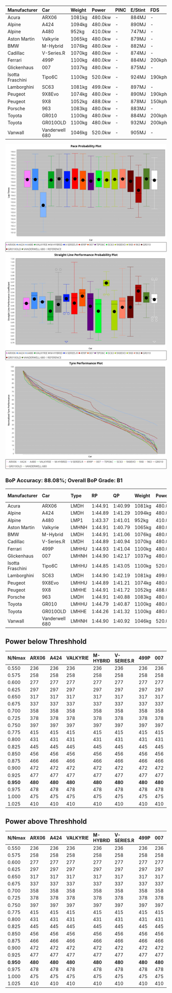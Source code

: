 | Manufacturer     | Car            | Weight | Power   | PINC    | E/Stint | FDS     |
|:-|:-|:-|:-|:-|:-|:-|
| Acura            | ARX06          | 1081kg | 480.0kw |    -    | 884MJ   |    -    |
| Alpine           | A424           | 1094kg | 480.0kw |    -    | 890MJ   |    -    |
| Alpine           | A480           | 952kg  | 410.0kw |    -    | 747MJ   |    -    |
| Aston Martin     | Valkyrie       | 1065kg | 480.0kw |    -    | 879MJ   |    -    |
| BMW              | M-Hybrid       | 1076kg | 480.0kw |    -    | 882MJ   |    -    |
| Cadillac         | V-Series.R     | 1070kg | 480.0kw |    -    | 874MJ   |    -    |
| Ferrari          | 499P           | 1100kg | 480.0kw |    -    | 884MJ   | 200kph  |
| Glickenhaus      | 007            | 1037kg | 480.0kw |    -    | 875MJ   |    -    |
| Isotta Fraschini | Tipo6C         | 1100kg | 520.0kw |    -    | 924MJ   | 190kph  |
| Lamborghini      | SC63           | 1081kg | 499.0kw |    -    | 897MJ   |    -    |
| Peugeot          | 9X8Evo         | 1074kg | 480.0kw |    -    | 890MJ   | 190kph  |
| Peugeot          | 9X8            | 1052kg | 488.0kw |    -    | 878MJ   | 150kph  |
| Porsche          | 963            | 1083kg | 480.0kw |    -    | 883MJ   |    -    |
| Toyota           | GR010          | 1100kg | 480.0kw |    -    | 884MJ   | 200kph  |
| Toyota           | GR010OLD       | 1100kg | 480.0kw |    -    | 932MJ   | 200kph  |
| Vanwall          | Vanderwell 680 | 1046kg | 520.0kw |    -    | 905MJ   |    -    |

![PACECHART](./IMG/AUTO.png)
![STRAIGHTLINEPERFORMANCECHART](./IMG/AUTO_sp.png)
![TYREPERFORMANCECHART](./IMG/AUTO_tw.png)

### BoP Accuracy: 88.08%; Overall BoP Grade: B1
| Manufacturer     | Car            | Type  | RP      | QP      | Weight | Power¹  | Threshhold | PINC    | Power²   | E/Stint | AVG Vmax  | FDS     | RDLC | L/Stint | BOP-Grade | Model Accuracy | Model Points | Match%  | SimDiff |
|:-|:-|:-|:-|:-|:-|:-|:-|:-|:-|:-|:-|:-|:-|:-|:-|:-|:-|:-|:-|
| Acura            | ARX06          | LMDH  | 1:44.91 | 1:40.99 | 1081kg | 480.0kw | 0.0kph     |    -    | 480.00kw |  884MJ  | 297.89kph |    -    | 0.99 | 33      | +B1       | 100.00%        | 996          | 89.83%  | #       |
| Alpine           | A424           | LMDH  | 1:44.89 | 1:41.29 | 1094kg | 480.0kw | 0.0kph     |    -    | 480.00kw |  890MJ  | 300.76kph |    -    | 0.98 | 33      | +B1       | 97.47%         | 1810         | 89.03%  | +0.90   |
| Alpine           | A480           | LMP1  | 1:43.37 | 1:41.01 |  952kg | 410.0kw | 0.0kph     |    -    | 410.00kw |  747MJ  | 298.78kph |    -    | 0.98 | 31      | -Ω1       | 92.36%         | 1643         | 32.13%  | #       |
| Aston Martin     | Valkyrie       | LMHNH | 1:44.91 | 1:40.79 | 1065kg | 480.0kw | 0.0kph     |    -    | 480.00kw |  879MJ  | 294.89kph |    -    | 1.02 | 33      | +B2       | 100.00%        | 466          | 81.97%  | +0.99   |
| BMW              | M-Hybrid       | LMDH  | 1:44.91 | 1:41.06 | 1076kg | 480.0kw | 0.0kph     |    -    | 480.00kw |  882MJ  | 298.34kph |    -    | 1.00 | 33      | ~A1       | 100.00%        | 3339         | 97.13%  | +0.54   |
| Cadillac         | V-Series.R     | LMDH  | 1:44.89 | 1:40.94 | 1070kg | 480.0kw | 0.0kph     |    -    | 480.00kw |  874MJ  | 299.55kph |    -    | 1.00 | 33      | +B1       | 99.00%         | 6039         | 89.34%  | +0.95   |
| Ferrari          | 499P           | LMHHU | 1:44.93 | 1:41.04 | 1100kg | 480.0kw | 0.0kph     |    -    | 480.00kw |  884MJ  | 297.27kph | 200kph  | 1.01 | 33      | ~A1       | 99.56%         | 7418         | 96.43%  | +0.68   |
| Glickenhaus      | 007            | LMHNH | 1:44.90 | 1:42.17 | 1037kg | 480.0kw | 0.0kph     |    -    | 480.00kw |  875MJ  | 303.72kph |    -    | 0.96 | 33      | +A2       | 93.90%         | 2170         | 92.46%  | #       |
| Isotta Fraschini | Tipo6C         | LMHHU | 1:44.85 | 1:43.05 | 1100kg | 520.0kw | 0.0kph     |    -    | 520.00kw |  924MJ  | 299.88kph | 190kph  | 1.03 | 33      | +C2       | 97.73%         | 129          | 73.66%  | -0.75   |
| Lamborghini      | SC63           | LMDH  | 1:44.90 | 1:42.19 | 1081kg | 499.0kw | 0.0kph     |    -    | 499.00kw |  897MJ  | 296.15kph |    -    | 1.02 | 33      | ~A1       | 100.00%        | 784          | 95.83%  | -0.65   |
| Peugeot          | 9X8Evo         | LMHHU | 1:44.89 | 1:41.21 | 1074kg | 480.0kw | 0.0kph     |    -    | 480.00kw |  890MJ  | 308.91kph | 190kph  | 0.98 | 33      | ~A1       | 100.00%        | 1889         | 96.27%  | +0.95   |
| Peugeot          | 9X8            | LMHHE | 1:44.91 | 1:41.72 | 1052kg | 488.0kw | 0.0kph     |    -    | 488.00kw |  878MJ  | 296.21kph | 150kph  | 1.03 | 33      | ~A1       | 99.16%         | 4816         | 100.00% | -0.34   |
| Porsche          | 963            | LMDH  | 1:44.91 | 1:40.88 | 1083kg | 480.0kw | 0.0kph     |    -    | 480.00kw |  883MJ  | 295.93kph |    -    | 1.00 | 33      | ~A1       | 100.00%        | 14574        | 100.00% | +0.61   |
| Toyota           | GR010          | LMHHU | 1:44.79 | 1:40.87 | 1100kg | 480.0kw | 0.0kph     |    -    | 480.00kw |  884MJ  | 295.18kph | 200kph  | 1.01 | 33      | ~A1       | 97.78%         | 5323         | 97.17%  | +0.84   |
| Toyota           | GR010OLD       | LMHHE | 1:44.26 | 1:41.32 | 1100kg | 480.0kw | 0.0kph     |    -    | 480.00kw |  932MJ  | 302.92kph | 200kph  | 1.00 | 33      | -C1       | 94.52%         | 690          | 78.08%  | #       |
| Vanwall          | Vanderwell 680 | LMHNH | 1:44.90 | 1:40.92 | 1046kg | 520.0kw | 0.0kph     |    -    | 520.00kw |  905MJ  | 306.73kph |    -    | 1.00 | 33      | ~A1       | 95.37%         | 639          | 100.00% | #       |

## Power below Threshhold
| N/Nmax    | ARX06   | A424    | VALKYRIE | M-HYBRID | V-SERIES.R | 499P    | 007     | TIPO6C  | SC63    | 9X8EVO  | 9X8     | 963     | GR010   | GR010OLD | VANDERWELL 680 | ​     | RPM      | A480    |
|:-|:-|:-|:-|:-|:-|:-|:-|:-|:-|:-|:-|:-|:-|:-|:-|:-|:-|:-|
|  0.550    |  236    |  236    |  236     |  236     |  236       |  236    |  236    |  256    |  246    |  236    |  240    |  236    |  236    |  236     |  256           |  ​    |   --     |   -     |
|  0.575    |  258    |  258    |  258     |  258     |  258       |  258    |  258    |  279    |  268    |  258    |  262    |  258    |  258    |  258     |  279           |  ​    |   --     |   -     |
|  0.600    |  277    |  277    |  277     |  277     |  277       |  277    |  277    |  300    |  288    |  277    |  282    |  277    |  277    |  277     |  300           |  ​    |   --     |   -     |
|  0.625    |  297    |  297    |  297     |  297     |  297       |  297    |  297    |  322    |  308    |  297    |  302    |  297    |  297    |  297     |  322           |  ​    |   --     |   -     |
|  0.650    |  317    |  317    |  317     |  317     |  317       |  317    |  317    |  343    |  329    |  317    |  322    |  317    |  317    |  317     |  343           |  ​    |   --     |   -     |
|  0.675    |  337    |  337    |  337     |  337     |  337       |  337    |  337    |  365    |  350    |  337    |  343    |  337    |  337    |  337     |  365           |  ​    |   --     |   -     |
|  0.700    |  358    |  358    |  358     |  358     |  358       |  358    |  358    |  387    |  371    |  358    |  364    |  358    |  358    |  358     |  387           |  ​    |   --     |   -     |
|  0.725    |  378    |  378    |  378     |  378     |  378       |  378    |  378    |  409    |  392    |  378    |  384    |  378    |  378    |  378     |  409           |  ​    |   --     |   -     |
|  0.750    |  397    |  397    |  397     |  397     |  397       |  397    |  397    |  430    |  412    |  397    |  403    |  397    |  397    |  397     |  430           |  ​    |   --     |   -     |
|  0.775    |  415    |  415    |  415     |  415     |  415       |  415    |  415    |  449    |  431    |  415    |  422    |  415    |  415    |  415     |  449           |  ​    |  5000    |  241    |
|  0.800    |  431    |  431    |  431     |  431     |  431       |  431    |  431    |  467    |  448    |  431    |  438    |  431    |  431    |  431     |  467           |  ​    |  5500    |  284    |
|  0.825    |  445    |  445    |  445     |  445     |  445       |  445    |  445    |  482    |  463    |  445    |  453    |  445    |  445    |  445     |  482           |  ​    |  6000    |  318    |
|  0.850    |  456    |  456    |  456     |  456     |  456       |  456    |  456    |  494    |  474    |  456    |  464    |  456    |  456    |  456     |  494           |  ​    |  6500    |  359    |
|  0.875    |  466    |  466    |  466     |  466     |  466       |  466    |  466    |  505    |  484    |  466    |  474    |  466    |  466    |  466     |  505           |  ​    |  7000    |  401    |
|  0.900    |  472    |  472    |  472     |  472     |  472       |  472    |  472    |  512    |  491    |  472    |  480    |  472    |  472    |  472     |  512           |  ​    |  7500    |  411    |
|  0.925    |  477    |  477    |  477     |  477     |  477       |  477    |  477    |  517    |  496    |  477    |  485    |  477    |  477    |  477     |  517           |  ​    |  8000    |  407    |
| **0.950** | **480** | **480** | **480**  | **480**  | **480**    | **480** | **480** | **520** | **499** | **480** | **488** | **480** | **480** | **480**  | **520**        | **​** | **8500** | **410** |
|  0.975    |  478    |  478    |  478     |  478     |  478       |  478    |  478    |  518    |  497    |  478    |  486    |  478    |  478    |  478     |  518           |  ​    |  9000    |  205    |
|  1.000    |  475    |  475    |  475     |  475     |  475       |  475    |  475    |  514    |  494    |  475    |  483    |  475    |  475    |  475     |  514           |  ​    |   --     |   -     |
|  1.025    |  410    |  410    |  410     |  410     |  410       |  410    |  410    |  444    |  426    |  410    |  417    |  410    |  410    |  410     |  444           |  ​    |   --     |   -     |

## Power above Threshhold
| N/Nmax    | ARX06   | A424    | VALKYRIE | M-HYBRID | V-SERIES.R | 499P    | 007     | TIPO6C  | SC63    | 9X8EVO  | 9X8     | 963     | GR010   | GR010OLD | VANDERWELL 680 | ​     | RPM      | A480    |
|:-|:-|:-|:-|:-|:-|:-|:-|:-|:-|:-|:-|:-|:-|:-|:-|:-|:-|:-|
|  0.550    |  236    |  236    |  236     |  236     |  236       |  236    |  236    |  256    |  246    |  236    |  240    |  236    |  236    |  236     |  256           |  ​    |   --     |   -     |
|  0.575    |  258    |  258    |  258     |  258     |  258       |  258    |  258    |  279    |  268    |  258    |  262    |  258    |  258    |  258     |  279           |  ​    |   --     |   -     |
|  0.600    |  277    |  277    |  277     |  277     |  277       |  277    |  277    |  300    |  288    |  277    |  282    |  277    |  277    |  277     |  300           |  ​    |   --     |   -     |
|  0.625    |  297    |  297    |  297     |  297     |  297       |  297    |  297    |  322    |  308    |  297    |  302    |  297    |  297    |  297     |  322           |  ​    |   --     |   -     |
|  0.650    |  317    |  317    |  317     |  317     |  317       |  317    |  317    |  343    |  329    |  317    |  322    |  317    |  317    |  317     |  343           |  ​    |   --     |   -     |
|  0.675    |  337    |  337    |  337     |  337     |  337       |  337    |  337    |  365    |  350    |  337    |  343    |  337    |  337    |  337     |  365           |  ​    |   --     |   -     |
|  0.700    |  358    |  358    |  358     |  358     |  358       |  358    |  358    |  387    |  371    |  358    |  364    |  358    |  358    |  358     |  387           |  ​    |   --     |   -     |
|  0.725    |  378    |  378    |  378     |  378     |  378       |  378    |  378    |  409    |  392    |  378    |  384    |  378    |  378    |  378     |  409           |  ​    |   --     |   -     |
|  0.750    |  397    |  397    |  397     |  397     |  397       |  397    |  397    |  430    |  412    |  397    |  403    |  397    |  397    |  397     |  430           |  ​    |   --     |   -     |
|  0.775    |  415    |  415    |  415     |  415     |  415       |  415    |  415    |  449    |  431    |  415    |  422    |  415    |  415    |  415     |  449           |  ​    |  5000    |  241    |
|  0.800    |  431    |  431    |  431     |  431     |  431       |  431    |  431    |  467    |  448    |  431    |  438    |  431    |  431    |  431     |  467           |  ​    |  5500    |  284    |
|  0.825    |  445    |  445    |  445     |  445     |  445       |  445    |  445    |  482    |  463    |  445    |  453    |  445    |  445    |  445     |  482           |  ​    |  6000    |  318    |
|  0.850    |  456    |  456    |  456     |  456     |  456       |  456    |  456    |  494    |  474    |  456    |  464    |  456    |  456    |  456     |  494           |  ​    |  6500    |  359    |
|  0.875    |  466    |  466    |  466     |  466     |  466       |  466    |  466    |  505    |  484    |  466    |  474    |  466    |  466    |  466     |  505           |  ​    |  7000    |  401    |
|  0.900    |  472    |  472    |  472     |  472     |  472       |  472    |  472    |  512    |  491    |  472    |  480    |  472    |  472    |  472     |  512           |  ​    |  7500    |  411    |
|  0.925    |  477    |  477    |  477     |  477     |  477       |  477    |  477    |  517    |  496    |  477    |  485    |  477    |  477    |  477     |  517           |  ​    |  8000    |  407    |
| **0.950** | **480** | **480** | **480**  | **480**  | **480**    | **480** | **480** | **520** | **499** | **480** | **488** | **480** | **480** | **480**  | **520**        | **​** | **8500** | **410** |
|  0.975    |  478    |  478    |  478     |  478     |  478       |  478    |  478    |  518    |  497    |  478    |  486    |  478    |  478    |  478     |  518           |  ​    |  9000    |  205    |
|  1.000    |  475    |  475    |  475     |  475     |  475       |  475    |  475    |  514    |  494    |  475    |  483    |  475    |  475    |  475     |  514           |  ​    |   --     |   -     |
|  1.025    |  410    |  410    |  410     |  410     |  410       |  410    |  410    |  444    |  426    |  410    |  417    |  410    |  410    |  410     |  444           |  ​    |   --     |   -     |

